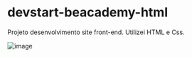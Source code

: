 # devstart-beacademy-html
Projeto desenvolvimento site front-end.
Utilizei HTML e Css.

![image](https://user-images.githubusercontent.com/94923871/169623770-fd9acaef-7e5b-4cd4-8bcf-d3861ff6623e.png)
